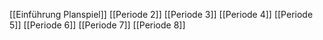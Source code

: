[[Einführung Planspiel]]
[[Periode 2]]
[[Periode 3]]
[[Periode 4]]
[[Periode 5]]
[[Periode 6]]
[[Periode 7]]
[[Periode 8]]


